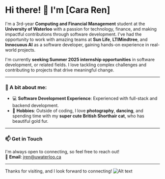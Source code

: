 # Hi there! 👋 I'm [Cara Ren] 

I'm a 3rd-year **Computing and Financial Management** student at the **University of Waterloo** with a passion for technology, finance, and making impactful contributions through software development. I've had the opportunity to work with amazing teams at **Sun Life**, **LTIMindtree**, and **Innocuous AI** as a software developer, gaining hands-on experience in real-world projects.

I'm currently **seeking Summer 2025 internship opportunities** in software development, or related fields. I love tackling complex challenges and contributing to projects that drive meaningful change.

---

### 🌟 A bit about me:
- 💻 **Software Development Experience**: Experienced with full-stack and backend development.
- 📸 **Hobbies**: Outside of coding, I love **photography**, **dancing**, and spending time with my **super cute British Shorthair cat**, who has beautiful gold fur.
  
---

### 📫 Get in Touch
I'm always open to connecting, so feel free to reach out!  
📧 **Email**: jren@uwaterloo.ca

---

Thanks for visiting, and I look forward to connecting!
![Alt text](gold.jpg)
